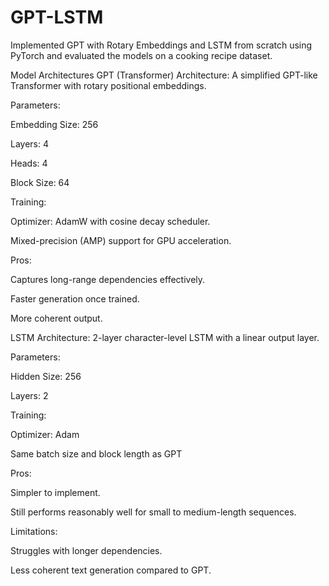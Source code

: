 # GPT-LSTM
Implemented GPT with Rotary Embeddings and LSTM from scratch using PyTorch and evaluated the models on a cooking recipe dataset.

Model Architectures
GPT (Transformer)
Architecture: A simplified GPT-like Transformer with rotary positional embeddings.

Parameters:

Embedding Size: 256

Layers: 4

Heads: 4

Block Size: 64

Training:

Optimizer: AdamW with cosine decay scheduler.

Mixed-precision (AMP) support for GPU acceleration.

Pros:

Captures long-range dependencies effectively.

Faster generation once trained.

More coherent output.

LSTM
Architecture: 2-layer character-level LSTM with a linear output layer.

Parameters:

Hidden Size: 256

Layers: 2

Training:

Optimizer: Adam

Same batch size and block length as GPT

Pros:

Simpler to implement.

Still performs reasonably well for small to medium-length sequences.

Limitations:

Struggles with longer dependencies.

Less coherent text generation compared to GPT.
